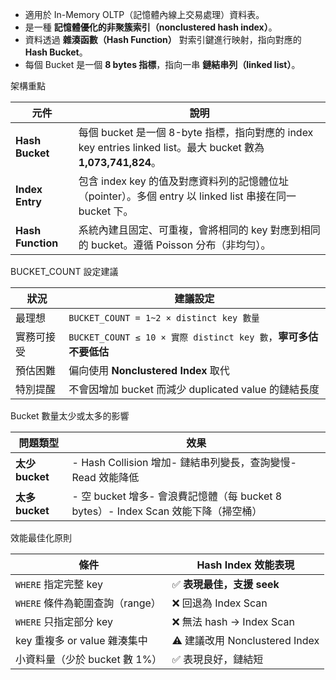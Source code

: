 - 適用於 In-Memory OLTP（記憶體內線上交易處理）資料表。
- 是一種 **記憶體優化的非聚簇索引（nonclustered hash index）**。
- 資料透過 **雜湊函數（Hash Function）** 對索引鍵進行映射，指向對應的 **Hash Bucket**。
- 每個 Bucket 是一個 **8 bytes 指標**，指向一串 **鏈結串列（linked list）**。

架構重點

| 元件                | 說明                                                                                          |
| ----------------- | ------------------------------------------------------------------------------------------- |
| **Hash Bucket**   | 每個 bucket 是一個 8-byte 指標，指向對應的 index key entries linked list。最大 bucket 數為 **1,073,741,824**。 |
| **Index Entry**   | 包含 index key 的值及對應資料列的記憶體位址（pointer）。多個 entry 以 linked list 串接在同一 bucket 下。                 |
| **Hash Function** | 系統內建且固定、可重複，會將相同的 key 對應到相同的 bucket。遵循 Poisson 分布（非均勻）。                                     |
BUCKET_COUNT 設定建議

|狀況|建議設定|
|---|---|
|最理想|`BUCKET_COUNT = 1~2 × distinct key 數量`|
|實務可接受|`BUCKET_COUNT ≤ 10 × 實際 distinct key 數`，**寧可多估不要低估**|
|預估困難|偏向使用 **Nonclustered Index** 取代|
|特別提醒|不會因增加 bucket 而減少 duplicated value 的鏈結長度|
Bucket 數量太少或太多的影響

|問題類型|效果|
|---|---|
|**太少 bucket**|- Hash Collision 增加- 鏈結串列變長，查詢變慢- Read 效能降低|
|**太多 bucket**|- 空 bucket 增多- 會浪費記憶體（每 bucket 8 bytes）- Index Scan 效能下降（掃空桶）|
 
效能最佳化原則

| 條件                     | Hash Index 效能表現           |
| ---------------------- | ------------------------- |
| `WHERE` 指定完整 key       | ✅ **表現最佳，支援 seek**        |
| `WHERE` 條件為範圍查詢（range） | ❌ 回退為 Index Scan          |
| `WHERE` 只指定部分 key      | ❌ 無法 hash → Index Scan    |
| key 重複多 or value 雜湊集中  | ⚠ 建議改用 Nonclustered Index |
| 小資料量（少於 bucket 數 1%）   | ✅ 表現良好，鏈結短                |